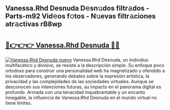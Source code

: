 ## Vanessa.Rhd Desnuda D𝚎sn𝚞dos filtr𝚊dos - Parts-m92 Vid𝚎os f𝚘tos - N𝚞evas filtr𝚊ciones atr𝚊ctivas rB8wp

# <h2><a href="http://mbdtrg.tromn.icu/?c=Vanessa.Rhd+Desnuda">🔗👉👉👉 Vanessa.Rhd Desnuda 🔗🔗</a></h2>

[![Vanessa.Rhd Desnuda nuevo](https://i.imgur.com/pEAQMta.gif)](http://mbdtrg.tromn.icu/?c=Vanessa.Rhd+Desnuda)
Vanessa.Rhd Desnuda, un individuo multifacético y divisivo, se resiste a la descripción simple. Su enfoque poco ortodoxo para construir una personalidad web ha magnetizado y ofendido a los observadores, generando debates sobre la expresión artística, la privacidad y las complejidades de las sociedades virtuales. Aunque se desconocen sus intenciones futuras, su impacto en el panorama digital es profundo. Armada con una tenacidad inquebrantable y un encanto innegable, la influencia de Vanessa.Rhd Desnuda en el mundo virtual no tiene límites.

